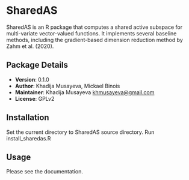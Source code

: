 # SharedAS

SharedAS is an R package that computes a shared active subspace for multi-variate vector-valued functions. It implements several baseline methods, including the gradient-based dimension reduction method by Zahm et al. (2020).

## Package Details

- **Version**: 0.1.0
- **Author**: Khadija Musayeva, Mickael Binois
- **Maintainer**: Khadija Musayeva <khmusayeva@gmail.com>
- **License**: GPLv2

## Installation
Set the current directory to SharedAS source directory. Run install_sharedas.R

## Usage
Please see the documentation.
